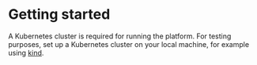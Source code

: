 # Getting started

A Kubernetes cluster is required for running the platform. For testing purposes, set up a Kubernetes cluster on your local machine,
for example using [kind](https://kind.sigs.k8s.io/docs/user/quick-start/).
